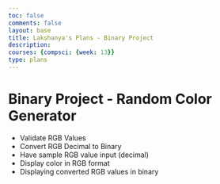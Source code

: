 ```yaml
---
toc: false
comments: false
layout: base
title: Lakshanya's Plans - Binary Project
description: 
courses: {compsci: {week: 13}}
type: plans
---
```


# Binary Project - Random Color Generator

- Validate RGB Values
- Convert RGB Decimal to Binary
- Have sample RGB value input (decimal)
- Display color in RGB format
- Displaying converted RGB values in binary


